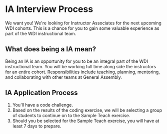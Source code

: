 # IA Interview Process

  We want you! We're looking for Instructor Associates for the next upcoming WDI cohorts. This is a chance for you to gain some valuable experience as part of the WDI instructional team.

## What does being a IA mean?

  Being an IA is an opportunity for you to be an integral part of the WDI instructional team. You will be working full time along side the instructors for an entire cohort. Responsibilities include teaching, planning, mentoring, and collaborating with other teams at General Assembly.

## IA Application Process

  1. You'll have a code challenge.
  2. Based on the results of the coding exercise, we will be selecting a group of students to continue on to the Sample Teach exercise.
  3. Should you be selected for the Sample Teach exercise, you will have at least 7 days to prepare.
